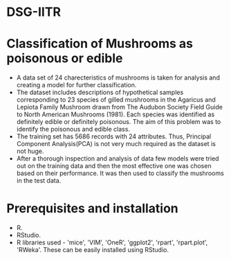 # DSG-IITR
# Classification of Mushrooms as poisonous or edible
* A data set of 24 charecteristics of mushrooms is taken for analysis and creating a model for further classification.
* The dataset includes descriptions of hypothetical samples corresponding to 23 species of gilled mushrooms in the Agaricus and Lepiota Family Mushroom drawn from The Audubon Society Field Guide to North American Mushrooms (1981). Each species was identified as definitely edible or definitely poisonous. The aim of this problem was to identify the poisonous and edible class. 
* The training set has 5686 records with 24 attributes. Thus, Principal Component Analysis(PCA) is not very much required as the dataset is not huge.
* After a thorough inspection and analysis of data few models were tried out on the training data and then the most effective one was chosen based on their performance. It was then used to classify the mushrooms in the test data.

# Prerequisites and installation
* R. 
* RStudio.
* R libraries used - 'mice', 'VIM', 'OneR', 'ggplot2', 'rpart', 'rpart.plot', 'RWeka'. These can be easily installed using RStudio.
